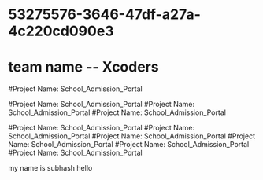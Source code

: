 # 53275576-3646-47df-a27a-4c220cd090e3

# team name -- Xcoders
#Project Name: School_Admission_Portal

#Project Name: School_Admission_Portal #Project Name: School_Admission_Portal #Project Name: School_Admission_Portal

#Project Name: School_Admission_Portal #Project Name: School_Admission_Portal #Project Name: School_Admission_Portal #Project Name: School_Admission_Portal #Project Name: School_Admission_Portal #Project Name: School_Admission_Portal

my name is subhash
hello
